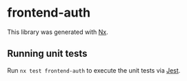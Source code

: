 # frontend-auth

This library was generated with [Nx](https://nx.dev).

## Running unit tests

Run `nx test frontend-auth` to execute the unit tests via [Jest](https://jestjs.io).
